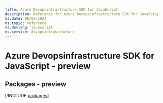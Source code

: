 ```yaml
---
title: Azure Devopsinfrastructure SDK for JavaScript
description: Reference for Azure Devopsinfrastructure SDK for JavaScript
ms.date: 06/03/2024
ms.topic: reference
ms.devlang: javascript
ms.service: devopsinfrastructure
---
```

# Azure Devopsinfrastructure SDK for JavaScript - preview
## Packages - preview
[!INCLUDE [packages](devopsinfrastructure-index.md)]